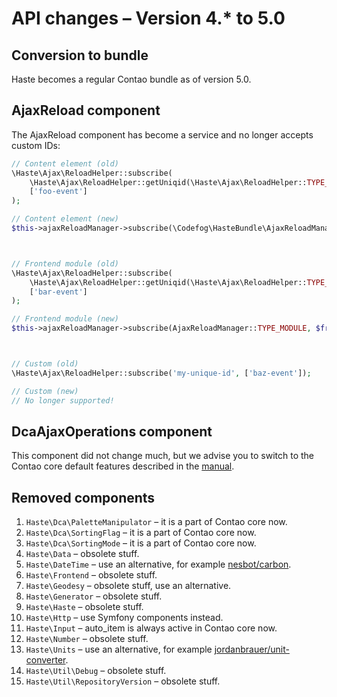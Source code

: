 # API changes – Version 4.* to 5.0

## Conversion to bundle

Haste becomes a regular Contao bundle as of version 5.0. 


## AjaxReload component

The AjaxReload component has become a service and no longer accepts custom IDs:

```php
// Content element (old)
\Haste\Ajax\ReloadHelper::subscribe(
    \Haste\Ajax\ReloadHelper::getUniqid(\Haste\Ajax\ReloadHelper::TYPE_CONTENT, $contentElementId),
    ['foo-event']
);

// Content element (new)
$this->ajaxReloadManager->subscribe(\Codefog\HasteBundle\AjaxReloadManager::TYPE_CONTENT, $contentElementId, ['foo-event']);



// Frontend module (old)
\Haste\Ajax\ReloadHelper::subscribe(
    \Haste\Ajax\ReloadHelper::getUniqid(\Haste\Ajax\ReloadHelper::TYPE_MODULE, $this->id),
    ['bar-event']
);

// Frontend module (new)
$this->ajaxReloadManager->subscribe(AjaxReloadManager::TYPE_MODULE, $frontendModuleId, ['bar-event']);



// Custom (old)
\Haste\Ajax\ReloadHelper::subscribe('my-unique-id', ['baz-event']);

// Custom (new)
// No longer supported!
```


## DcaAjaxOperations component

This component did not change much, but we advise you to switch to the Contao core default features described 
in the [manual](docs/DcaAjaxOperations.md).


## Removed components

1. `Haste\Dca\PaletteManipulator` – it is a part of Contao core now.
2. `Haste\Dca\SortingFlag` – it is a part of Contao core now.
3. `Haste\Dca\SortingMode` – it is a part of Contao core now.
4. `Haste\Data` – obsolete stuff.
5. `Haste\DateTime` – use an alternative, for example [nesbot/carbon](https://github.com/briannesbitt/Carbon).
6. `Haste\Frontend` – obsolete stuff.
7. `Haste\Geodesy` – obsolete stuff, use an alternative.
8. `Haste\Generator` – obsolete stuff.
9. `Haste\Haste` – obsolete stuff.
10. `Haste\Http` – use Symfony components instead.
11. `Haste\Input` – auto_item is always active in Contao core now.
12. `Haste\Number` – obsolete stuff.
13. `Haste\Units` – use an alternative, for example [jordanbrauer/unit-converter](https://github.com/jordanbrauer/unit-converter).
14. `Haste\Util\Debug` – obsolete stuff.
15. `Haste\Util\RepositoryVersion` – obsolete stuff.
